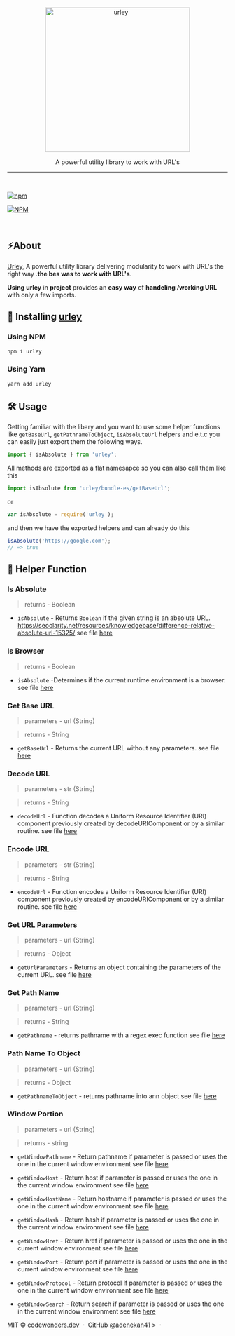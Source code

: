 <br />
<p align="center">
	<a href="https://i.ibb.co/kcpWdj0/EY.png">
		<img src="https://i.ibb.co/kcpWdj0/EY.png" width="330" alt="urley">
	</a>
</p>

<p align="center"> A powerful utility library to work with URL's</p>

<hr / >
<br />

[![npm](https://badge.fury.io/js/urley.svg)](https://www.npmjs.com/package/urley)

[![NPM](https://nodei.co/npm/urley.png?downloads=true&downloadRank=true&stars=true)](https://nodei.co/npm/urley/)

<br />

## ⚡️About

[Urley](https://github.com/adenekan41/urley), A powerful utility library
delivering modularity to work with URL's the right way .**the bes was to work
with URL's**.

**Using urley** in **project** provides an **easy way** of **handeling /working
URL** with only a few imports.

## 📲 Installing [urley](https://github.com/adenekan41/urley)

### Using NPM

```bash
npm i urley
```

### Using Yarn

```bash
yarn add urley
```

## 🛠 Usage

Getting familiar with the libary and you want to use some helper functions like
`getBaseUrl`, `getPathnameToObject`, `isAbsoluteUrl` helpers and e.t.c you can
easily just export them the following ways.

```js
import { isAbsolute } from 'urley';
```

All methods are exported as a flat namesapce so you can also call them like this

```js
import isAbsolute from 'urley/bundle-es/getBaseUrl';
```

or

```js
var isAbsolute = require('urley');
```

and then we have the exported helpers and can already do this

```js
isAbsolute('https://google.com');
// => true
```

## 📁 Helper Function

### Is Absolute

> returns - Boolean

- `isAbsolute` - Returns `Boolean` if the given string is an absolute URL.
  https://seoclarity.net/resources/knowledgebase/difference-relative-absolute-url-15325/
  see file
  [here](https://github.com/adenekan41/urley/blob/master/src/isAbsolute.js)

### Is Browser

> returns - Boolean

- `isAbsolute` -Determines if the current runtime environment is a browser. see
  file [here](https://github.com/adenekan41/urley/blob/master/src/isBrowser.js)

### Get Base URL

> parameters - url (String)

> returns - String

- `getBaseUrl` - Returns the current URL without any parameters. see file
  [here](https://github.com/adenekan41/urley/blob/master/src/getBaseUrl.js)

### Decode URL

> parameters - str (String)

> returns - String

- `decodeUrl` - Function decodes a Uniform Resource Identifier (URI) component
  previously created by decodeURIComponent or by a similar routine. see file
  [here](https://github.com/adenekan41/urley/blob/master/src/decodeUrl.js)

### Encode URL

> parameters - str (String)

> returns - String

- `encodeUrl` - Function encodes a Uniform Resource Identifier (URI) component
  previously created by encodeURIComponent or by a similar routine. see file
  [here](https://github.com/adenekan41/urley/blob/master/src/encodeUrl.js)

### Get URL Parameters

> parameters - url (String)

> returns - Object

- `getUrlParameters` - Returns an object containing the parameters of the
  current URL. see file
  [here](https://github.com/adenekan41/urley/blob/master/src/getUrlParams.js)

### Get Path Name

> parameters - url (String)

> returns - String

- `getPathname` - returns pathname with a regex exec function see file
  [here](https://github.com/adenekan41/urley/blob/master/src/getPathName.js)

### Path Name To Object

> parameters - url (String)

> returns - Object

- `getPathnameToObject` - returns pathname into ann object see file
  [here](https://github.com/adenekan41/urley/blob/master/src/getPathnameToObject.js)

### Window Portion

> parameters - url (String)

> returns - string

- `getWindowPathname` - Return pathname if parameter is passed or uses the one
  in the current window environment see file
  [here](https://github.com/adenekan41/urley/blob/master/src/windowPortion.js)

- `getWindowHost` - Return host if parameter is passed or uses the one in the
  current window environment see file
  [here](https://github.com/adenekan41/urley/blob/master/src/windowPortion.js)

- `getWindowHostName` - Return hostname if parameter is passed or uses the one
  in the current window environment see file
  [here](https://github.com/adenekan41/urley/blob/master/src/windowPortion.js)

- `getWindowHash` - Return hash if parameter is passed or uses the one in the
  current window environment see file
  [here](https://github.com/adenekan41/urley/blob/master/src/windowPortion.js)

- `getWindowHref` - Return href if parameter is passed or uses the one in the
  current window environment see file
  [here](https://github.com/adenekan41/urley/blob/master/src/windowPortion.js)

- `getWindowPort` - Return port if parameter is passed or uses the one in the
  current window environment see file
  [here](https://github.com/adenekan41/urley/blob/master/src/windowPortion.js)

- `getWindowProtocol` - Return protocol if parameter is passed or uses the one
  in the current window environment see file
  [here](https://github.com/adenekan41/urley/blob/master/src/windowPortion.js)

- `getWindowSearch` - Return search if parameter is passed or uses the one in
  the current window environment see file
  [here](https://github.com/adenekan41/urley/blob/master/src/windowPortion.js)

MIT © [codewonders.dev](https://codewonders.dev) &nbsp;&middot;&nbsp; GitHub
[@adenekan41](https://github.com/adenekan41) > &nbsp;&middot;&nbsp;
